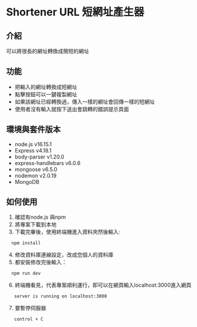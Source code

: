 # Shortener URL 短網址產生器

## 介紹

可以將很長的網址轉換成簡短的網址

## 功能

* 把輸入的網址轉換成短網址
* 點擊按鈕可以一鍵複製網址
* 如果該網址已經轉換過，傳入一樣的網址會回傳一樣的短網址
* 使用者沒有輸入就按下送出會跳轉的錯誤提示頁面

## 環境與套件版本

* node.js v16.15.1
* Express v4.18.1
* body-parser v1.20.0
* express-handlebars v6.0.6
* mongoose v6.5.0
* nodemon v2.0.19
* MongoDB

## 如何使用

1. 確認有node.js 與npm
2. 將專案下載到本地
3. 下載完畢後，使用終端機進入資料夾然後輸入:
  ```properties
    npm install
  ```
4. 修改資料庫連線設定，改成您個人的資料庫
5. 都安裝修改完後輸入：
  ```properties
    npm run dev
  ```
6. 終端機看見，代表專案順利運行，即可以在網頁輸入localhost:3000進入網頁
  ```properties
     server is running on localhost:3000
  ```
7. 要暫停伺服器
  ```properties
     control + C
  ```
   
